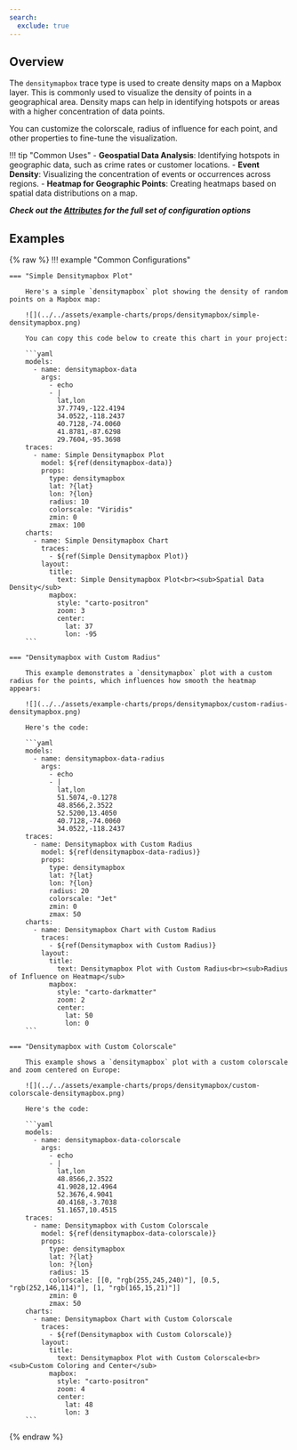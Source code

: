 ```yaml
---
search:
  exclude: true
---
```

<!--start-->
## Overview

The `densitymapbox` trace type is used to create density maps on a Mapbox layer. This is commonly used to visualize the density of points in a geographical area. Density maps can help in identifying hotspots or areas with a higher concentration of data points.

You can customize the colorscale, radius of influence for each point, and other properties to fine-tune the visualization.

!!! tip "Common Uses"
    - **Geospatial Data Analysis**: Identifying hotspots in geographic data, such as crime rates or customer locations.
    - **Event Density**: Visualizing the concentration of events or occurrences across regions.
    - **Heatmap for Geographic Points**: Creating heatmaps based on spatial data distributions on a map.

_**Check out the [Attributes](../configuration/Trace/Props/Densitymapbox/#attributes) for the full set of configuration options**_

## Examples

{% raw %}
!!! example "Common Configurations"

    === "Simple Densitymapbox Plot"

        Here's a simple `densitymapbox` plot showing the density of random points on a Mapbox map:

        ![](../../assets/example-charts/props/densitymapbox/simple-densitymapbox.png)

        You can copy this code below to create this chart in your project:

        ```yaml
        models:
          - name: densitymapbox-data
            args:
              - echo
              - |
                lat,lon
                37.7749,-122.4194
                34.0522,-118.2437
                40.7128,-74.0060
                41.8781,-87.6298
                29.7604,-95.3698
        traces:
          - name: Simple Densitymapbox Plot
            model: ${ref(densitymapbox-data)}
            props:
              type: densitymapbox
              lat: ?{lat}
              lon: ?{lon}
              radius: 10
              colorscale: "Viridis"
              zmin: 0
              zmax: 100
        charts:
          - name: Simple Densitymapbox Chart
            traces:
              - ${ref(Simple Densitymapbox Plot)}
            layout:
              title:
                text: Simple Densitymapbox Plot<br><sub>Spatial Data Density</sub>
              mapbox:
                style: "carto-positron"
                zoom: 3
                center:
                  lat: 37
                  lon: -95
        ```

    === "Densitymapbox with Custom Radius"

        This example demonstrates a `densitymapbox` plot with a custom radius for the points, which influences how smooth the heatmap appears:

        ![](../../assets/example-charts/props/densitymapbox/custom-radius-densitymapbox.png)

        Here's the code:

        ```yaml
        models:
          - name: densitymapbox-data-radius
            args:
              - echo
              - |
                lat,lon
                51.5074,-0.1278
                48.8566,2.3522
                52.5200,13.4050
                40.7128,-74.0060
                34.0522,-118.2437
        traces:
          - name: Densitymapbox with Custom Radius
            model: ${ref(densitymapbox-data-radius)}
            props:
              type: densitymapbox
              lat: ?{lat}
              lon: ?{lon}
              radius: 20
              colorscale: "Jet"
              zmin: 0
              zmax: 50
        charts:
          - name: Densitymapbox Chart with Custom Radius
            traces:
              - ${ref(Densitymapbox with Custom Radius)}
            layout:
              title:
                text: Densitymapbox Plot with Custom Radius<br><sub>Radius of Influence on Heatmap</sub>
              mapbox:
                style: "carto-darkmatter"
                zoom: 2
                center:
                  lat: 50
                  lon: 0
        ```

    === "Densitymapbox with Custom Colorscale"

        This example shows a `densitymapbox` plot with a custom colorscale and zoom centered on Europe:

        ![](../../assets/example-charts/props/densitymapbox/custom-colorscale-densitymapbox.png)

        Here's the code:

        ```yaml
        models:
          - name: densitymapbox-data-colorscale
            args:
              - echo
              - |
                lat,lon
                48.8566,2.3522
                41.9028,12.4964
                52.3676,4.9041
                40.4168,-3.7038
                51.1657,10.4515
        traces:
          - name: Densitymapbox with Custom Colorscale
            model: ${ref(densitymapbox-data-colorscale)}
            props:
              type: densitymapbox
              lat: ?{lat}
              lon: ?{lon}
              radius: 15
              colorscale: [[0, "rgb(255,245,240)"], [0.5, "rgb(252,146,114)"], [1, "rgb(165,15,21)"]]
              zmin: 0
              zmax: 50
        charts:
          - name: Densitymapbox Chart with Custom Colorscale
            traces:
              - ${ref(Densitymapbox with Custom Colorscale)}
            layout:
              title:
                text: Densitymapbox Plot with Custom Colorscale<br><sub>Custom Coloring and Center</sub>
              mapbox:
                style: "carto-positron"
                zoom: 4
                center:
                  lat: 48
                  lon: 3
        ```

{% endraw %}
<!--end-->
